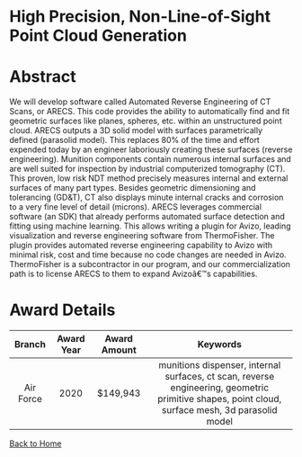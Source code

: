 
High Precision, Non-Line-of-Sight Point Cloud Generation
========================================================

# Abstract


We will develop software called Automated Reverse Engineering of CT Scans, or ARECS. This code provides the ability to automatically find and fit geometric surfaces like planes, spheres, etc. within an unstructured point cloud. ARECS outputs a 3D solid model with surfaces parametrically defined (parasolid model). This replaces 80% of the time and effort expended today by an engineer laboriously creating these surfaces (reverse engineering). Munition components contain numerous internal surfaces and are well suited for inspection by industrial computerized tomography (CT). This proven, low risk NDT method precisely measures internal and external surfaces of many part types. Besides geometric dimensioning and tolerancing (GD&T), CT also displays minute internal cracks and corrosion to a very fine level of detail (microns). ARECS leverages commercial software (an SDK) that already performs automated surface detection and fitting using machine learning. This allows writing a plugin for Avizo, leading visualization and reverse engineering software from ThermoFisher. The plugin provides automated reverse engineering capability to Avizo with minimal risk, cost and time because no code changes are needed in Avizo. ThermoFisher is a subcontractor in our program, and our commercialization path is to license ARECS to them to expand Avizoâ€™s capabilities.  

# Award Details

|Branch|Award Year|Award Amount|Keywords|
| :---: | :---: | :---: | :---: |
|Air Force|2020|$149,943|munitions dispenser, internal surfaces, ct scan, reverse engineering, geometric primitive shapes, point cloud, surface mesh, 3d parasolid model|
  
  


[Back to Home](https://github.com/chrischow/dod_sbir_awards#1567)